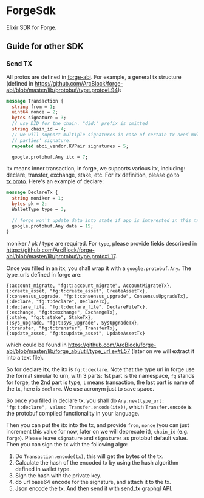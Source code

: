 # ForgeSdk

Elixir SDK for Forge.


## Guide for other SDK

### Send TX

All protos are defined in [forge-abi](https://github.com/arcblock/forge-abi). For example, a general tx structure (defined in https://github.com/ArcBlock/forge-abi/blob/master/lib/protobuf/type.proto#L94):

```proto
message Transaction {
  string from = 1;
  uint64 nonce = 2;
  bytes signature = 3;
  // use DID for the chain. "did:" prefix is omitted
  string chain_id = 4;
  // we will support multiple signatures in case of certain tx need multiple
  // parties' signature.
  repeated abci_vendor.KVPair signatures = 5;

  google.protobuf.Any itx = 7;
```

itx means inner transaction, in forge, we supports various itx, including: declare, transfer, exchange, stake, etc. For itx definition, please go to [tx.proto](https://github.com/ArcBlock/forge-abi/blob/master/lib/protobuf/tx.proto). Here's an example of declare:

```proto
message DeclareTx {
  string moniker = 1;
  bytes pk = 2;
  WalletType type = 3;

  // forge won't update data into state if app is interested in this tx.
  google.protobuf.Any data = 15;
}
```

moniker / pk / type are required. For `type`, please provide fields described in https://github.com/ArcBlock/forge-abi/blob/master/lib/protobuf/type.proto#L17.

Once you filled in an itx, you shall wrap it with a `google.protobuf.Any`. The type_urls defined in forge are:

```
{:account_migrate, "fg:t:account_migrate", AccountMigrateTx},
{:create_asset, "fg:t:create_asset", CreateAssetTx},
{:consensus_upgrade, "fg:t:consensus_upgrade", ConsensusUpgradeTx},
{:declare, "fg:t:declare", DeclareTx},
{:declare_file, "fg:t:declare_file", DeclareFileTx},
{:exchange, "fg:t:exchange", ExchangeTx},
{:stake, "fg:t:stake", StakeTx},
{:sys_upgrade, "fg:t:sys_upgrade", SysUpgradeTx},
{:transfer, "fg:t:transfer", TransferTx},
{:update_asset, "fg:t:update_asset", UpdateAssetTx}
```

which could be found in https://github.com/ArcBlock/forge-abi/blob/master/lib/forge_abi/util/type_url.ex#L57 (later on we will extract it into a text file).

So for declare itx, the itx is `fg:t:declare`. Note that the type url in forge use the format simular to urn, with 3 parts: 1st part is the namespace, `fg` stands for forge, the 2nd part is type, `t` means transaction, the last part is name of the tx, here is `declare`. We use acronym just to save space.

So once you filled in declare tx, you shall do `Any.new(type_url: "fg:t:declare", value: Transfer.encode(itx))`, which `Transfer.encode` is the protobuf compiled functionality in your language.

Then you can put the itx into the tx, and provide `from`, `nonce` (you can just increment this value for now, later on we will deprecate it), `chain_id` (e.g. `forge`). Please leave `signature` and `signatures` as protobuf default value. Then you can sign the tx with the following algo:

1. Do `Transaction.encode(tx)`, this will get the bytes of the tx.
2. Calculate the hash of the encoded tx by using the hash algorithm defined in wallet type.
3. Sign the hash with the private key.
4. do url base64 encode for the signature, and attach it to the tx.
5. Json encode the tx. And then send it with send_tx graphql API.
